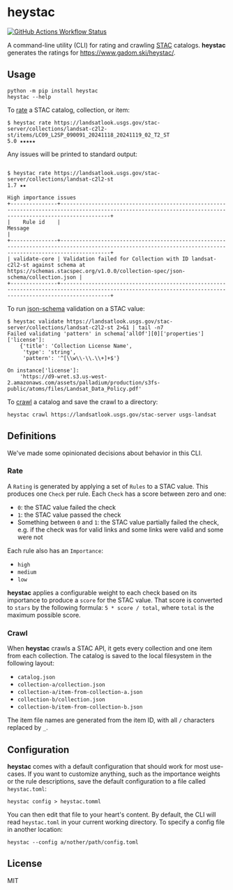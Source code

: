 # heystac

[![GitHub Actions Workflow Status](https://img.shields.io/github/actions/workflow/status/gadomski/heystac/ci.yaml?style=for-the-badge)](https://github.com/gadomski/heystac/actions/workflows/ci.yaml)

A command-line utility (CLI) for rating and crawling [STAC](https://stacspec.org/) catalogs.
**heystac** generates the ratings for <https://www.gadom.ski/heystac/>.

## Usage

```shell
python -m pip install heystac
heystac --help
```

To [rate](#rate) a STAC catalog, collection, or item:

```shell
$ heystac rate https://landsatlook.usgs.gov/stac-server/collections/landsat-c2l2-st/items/LC09_L2SP_090091_20241118_20241119_02_T2_ST
5.0 ★★★★★
```

Any issues will be printed to standard output:

```shell

$ heystac rate https://landsatlook.usgs.gov/stac-server/collections/landsat-c2l2-st
1.7 ★★

High importance issues
+---------------+------------------------------------------------------------------------------------------------------------------------------------------------------------+
|    Rule id    |                                                                          Message                                                                           |
+---------------+------------------------------------------------------------------------------------------------------------------------------------------------------------+
| validate-core | Validation failed for Collection with ID landsat-c2l2-st against schema at https://schemas.stacspec.org/v1.0.0/collection-spec/json-schema/collection.json |
+---------------+------------------------------------------------------------------------------------------------------------------------------------------------------------+
```

To run [json-schema](https://json-schema.org/) validation on a STAC value:

```shell
$ heystac validate https://landsatlook.usgs.gov/stac-server/collections/landsat-c2l2-st 2>&1 | tail -n7
Failed validating 'pattern' in schema['allOf'][0]['properties']['license']:
    {'title': 'Collection License Name',
     'type': 'string',
     'pattern': '^[\\w\\-\\.\\+]+$'}

On instance['license']:
    'https://d9-wret.s3.us-west-2.amazonaws.com/assets/palladium/production/s3fs-public/atoms/files/Landsat_Data_Policy.pdf'
```

To [crawl](#crawl) a catalog and save the crawl to a directory:

```shell
heystac crawl https://landsatlook.usgs.gov/stac-server usgs-landsat
```

## Definitions

We've made some opinionated decisions about behavior in this CLI.

### Rate

A `Rating` is generated by applying a set of `Rules` to a STAC value.
This produces one `Check` per rule.
Each `Check` has a score between zero and one:

- `0`: the STAC value failed the check
- `1`: the STAC value passed the check
- Something between `0` and `1`: the STAC value partially failed the check, e.g. if the check was for valid links and some links were valid and some were not

Each rule also has an `Importance`:

- `high`
- `medium`
- `low`

**heystac** applies a configurable weight to each check based on its importance to produce a `score` for the STAC value.
That score is converted to `stars` by the following formula: `5 * score / total`, where `total` is the maximum possible score.

### Crawl

When **heystac** crawls a STAC API, it gets every collection and one item from each collection.
The catalog is saved to the local filesystem in the following layout:

- `catalog.json`
- `collection-a/collection.json`
- `collection-a/item-from-collection-a.json`
- `collection-b/collection.json`
- `collection-b/item-from-collection-b.json`

The item file names are generated from the item ID, with all `/` characters replaced by `_`.

## Configuration

**heystac** comes with a default configuration that should work for most use-cases.
If you want to customize anything, such as the importance weights or the rule descriptions, save the default configuration to a file called `heystac.toml`:

```shell
heystac config > heystac.tomml
```

You can then edit that file to your heart's content.
By default, the CLI will read `heystac.toml` in your current working directory.
To specify a config file in another location:

```shell
heystac --config a/nother/path/config.toml
```

## License

MIT
